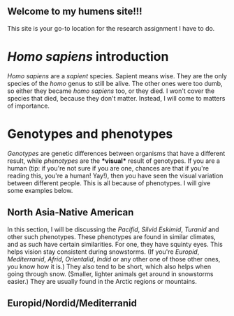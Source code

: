 ## Welcome to my humens site!!!

This site is your go-to location for the research assignment I have to do.
# _Homo sapiens_ introduction
_Homo sapiens_ are a _sapient_ species. Sapient means wise. They are the only species of the _homo_ genus to still be alive. The other ones were too dumb, so either they became _homo sapiens_ too, or they died. I won't cover the species that died, because they don't matter. Instead, I will come to matters of importance.
# Genotypes and phenotypes
_Genotypes_ are genetic differences between organisms that have a different result, while _phenotypes_ are the **\*visual\*** result of genotypes.
If you are a human (tip: if you're not sure if you are one, chances are that if you're reading this, you're a human! Yay!), then you have seen the visual variation between different people. This is all because of phenotypes. I will give some examples below.
## North Asia-Native American
In this section, I will be discussing the _Pacifid_, _Silvid_ _Eskimid_, _Turanid_ and other such phenotypes.
These phenotypes are found in similar climates, and as such have certain similarities.
For one, they have squinty eyes. This helps vision stay consistent during snowstorms. (If you're _Europid_, _Mediterranid_, _Afrid_, _Orientalid_, _Indid_ or any other one of those other ones, you know how it is.) They also tend to be short, which also helps when going through snow. (Smaller, lighter animals get around in snowstorms easier.) They are usually found in the Arctic regions or mountains.
## Europid/Nordid/Mediterranid

